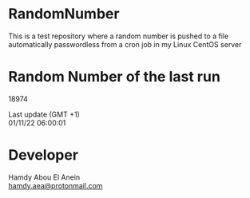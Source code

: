 # RandomNumber    
This is a test repository where a random number is pushed to a file automatically passwordless from a cron job in my Linux CentOS server    
# Random Number of the last run   
18974
      
Last update (GMT +1)    
01/11/22 06:00:01
# Developer    
Hamdy Abou El Anein   
hamdy.aea@protonmail.com

